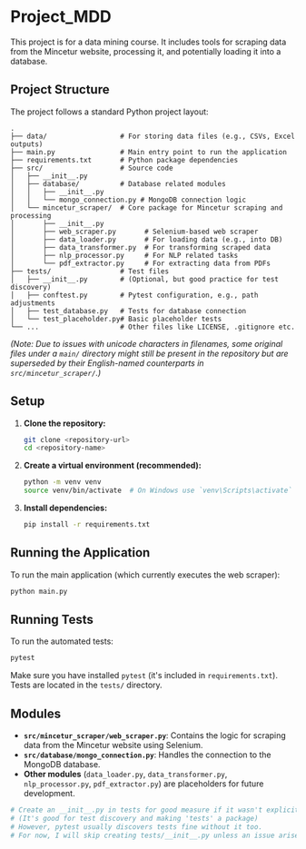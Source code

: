 # Project_MDD

This project is for a data mining course. It includes tools for scraping data from the Mincetur website, processing it, and potentially loading it into a database.

## Project Structure

The project follows a standard Python project layout:

```
.
├── data/                  # For storing data files (e.g., CSVs, Excel outputs)
├── main.py                # Main entry point to run the application
├── requirements.txt       # Python package dependencies
├── src/                   # Source code
│   ├── __init__.py
│   ├── database/          # Database related modules
│   │   ├── __init__.py
│   │   └── mongo_connection.py # MongoDB connection logic
│   └── mincetur_scraper/  # Core package for Mincetur scraping and processing
│       ├── __init__.py
│       ├── web_scraper.py       # Selenium-based web scraper
│       ├── data_loader.py       # For loading data (e.g., into DB)
│       ├── data_transformer.py  # For transforming scraped data
│       ├── nlp_processor.py     # For NLP related tasks
│       └── pdf_extractor.py     # For extracting data from PDFs
├── tests/                 # Test files
│   ├── __init__.py        # (Optional, but good practice for test discovery)
│   ├── conftest.py        # Pytest configuration, e.g., path adjustments
│   ├── test_database.py   # Tests for database connection
│   └── test_placeholder.py# Basic placeholder tests
└── ...                    # Other files like LICENSE, .gitignore etc.
```

*(Note: Due to issues with unicode characters in filenames, some original files under a `main/` directory might still be present in the repository but are superseded by their English-named counterparts in `src/mincetur_scraper/`.)*

## Setup

1.  **Clone the repository:**
    ```bash
    git clone <repository-url>
    cd <repository-name>
    ```

2.  **Create a virtual environment (recommended):**
    ```bash
    python -m venv venv
    source venv/bin/activate  # On Windows use `venv\Scripts\activate`
    ```

3.  **Install dependencies:**
    ```bash
    pip install -r requirements.txt
    ```

## Running the Application

To run the main application (which currently executes the web scraper):
```bash
python main.py
```

## Running Tests

To run the automated tests:
```bash
pytest
```
Make sure you have installed `pytest` (it's included in `requirements.txt`). Tests are located in the `tests/` directory.

## Modules

*   **`src/mincetur_scraper/web_scraper.py`**: Contains the logic for scraping data from the Mincetur website using Selenium.
*   **`src/database/mongo_connection.py`**: Handles the connection to the MongoDB database.
*   **Other modules** (`data_loader.py`, `data_transformer.py`, `nlp_processor.py`, `pdf_extractor.py`) are placeholders for future development.

```python
# Create an __init__.py in tests for good measure if it wasn't explicitly planned.
# (It's good for test discovery and making 'tests' a package)
# However, pytest usually discovers tests fine without it too.
# For now, I will skip creating tests/__init__.py unless an issue arises.
```
